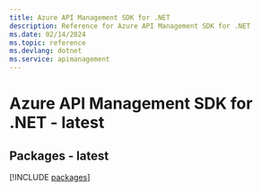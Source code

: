 ```yaml
---
title: Azure API Management SDK for .NET
description: Reference for Azure API Management SDK for .NET
ms.date: 02/14/2024
ms.topic: reference
ms.devlang: dotnet
ms.service: apimanagement
---
```

# Azure API Management SDK for .NET - latest
## Packages - latest
[!INCLUDE [packages](api-management-index.md)]